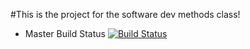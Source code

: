 #This is the project for the software dev methods class!
- Master Build Status [![Build Status](https://travis-ci.org/kaciyanova/sem.svg?branch=master)](https://travis-ci.org/kaciyanova/sem)
